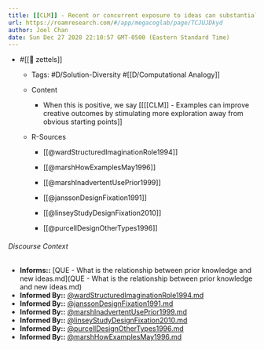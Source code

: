 ```yaml
---
title: [[CLM]] - Recent or concurrent exposure to ideas can substantially influence the direction of ideation
url: https://roamresearch.com/#/app/megacoglab/page/TCJUJDkyd
author: Joel Chan
date: Sun Dec 27 2020 22:10:57 GMT-0500 (Eastern Standard Time)
---
```


- #[[🌲 zettels]]

    - Tags: #D/Solution-Diversity #[[D/Computational Analogy]]

    - Content

        - When this is positive, we say [[[[CLM]] - Examples can improve creative outcomes by stimulating more exploration away from obvious starting points]]

    - R-Sources

        - [[@wardStructuredImaginationRole1994]]

        - [[@marshHowExamplesMay1996]]

        - [[@marshInadvertentUsePrior1999]]

        - [[@janssonDesignFixation1991]]

        - [[@linseyStudyDesignFixation2010]]

        - [[@purcellDesignOtherTypes1996]]

###### Discourse Context

- **Informs::** [QUE - What is the relationship between prior knowledge and new ideas.md](QUE - What is the relationship between prior knowledge and new ideas.md)
- **Informed By::** [@wardStructuredImaginationRole1994.md](@wardStructuredImaginationRole1994.md)
- **Informed By::** [@janssonDesignFixation1991.md](@janssonDesignFixation1991.md)
- **Informed By::** [@marshInadvertentUsePrior1999.md](@marshInadvertentUsePrior1999.md)
- **Informed By::** [@linseyStudyDesignFixation2010.md](@linseyStudyDesignFixation2010.md)
- **Informed By::** [@purcellDesignOtherTypes1996.md](@purcellDesignOtherTypes1996.md)
- **Informed By::** [@marshHowExamplesMay1996.md](@marshHowExamplesMay1996.md)


